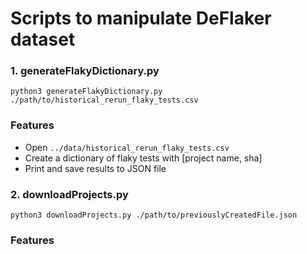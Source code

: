 # Scripts to manipulate DeFlaker dataset

### 1. generateFlakyDictionary.py

`python3 generateFlakyDictionary.py ./path/to/historical_rerun_flaky_tests.csv`

### Features

* Open `../data/historical_rerun_flaky_tests.csv`
* Create a dictionary of flaky tests with [project name, sha]
* Print and save results to JSON file

### 2. downloadProjects.py

`python3 downloadProjects.py ./path/to/previouslyCreatedFile.json`

### Features

